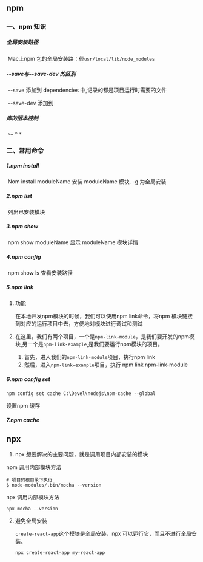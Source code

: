 ## npm

### 一、npm 知识

##### 全局安装路径

​	Mac上npm 包的全局安装路：径`usr/local/lib/node_modules`

##### --save与--save-dev 的区别

​	--save 添加到 dependencies 中,记录的都是项目运行时需要的文件

​	--save-dev 添加到

##### 库的版本控制

​	`>=` `^` `*`

### 二、常用命令

##### 1.npm install

​	Nom install moduleName 安装 moduleName 模块. -g 为全局安装

##### 2.npm list

​	列出已安装模块

##### 3.npm show

​	npm show moduleName 显示 moduleName 模块详情

##### 4.npm config

​	npm show  ls 查看安装路径

##### 5.npm link

1. 功能

   在本地开发npm模块的时候，我们可以使用npm link命令，将npm 模块链接到对应的运行项目中去，方便地对模块进行调试和测试

2. 在这里，我们有两个项目，一个是`npm-link-module`，是我们要开发的npm模块,另一个是`npm-link-example`,是我们要运行npm模块的项目。

   1. 首先，进入我们的`npm-link-module`项目，执行npm link
   2. 然后，进入`npm-link-example`项目，执行 npm link npm-link-module

##### 6.npm config set

`npm config set cache C:\Devel\nodejs\npm-cache --global `

设置npm 缓存

##### 7.npm cache



## npx

1. npx 想要解决的主要问题，就是调用项目内部安装的模块

npm 调用内部模块方法

```shell
# 项目的根目录下执行
$ node-modules/.bin/mocha --version
```

npx 调用内部模块方法

```shell
npx mocha --version
```

2. 避免全局安装

   `create-react-app`这个模块是全局安装，npx 可以运行它，而且不进行全局安装。

   `npx create-react-app my-react-app`










 

​      

